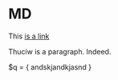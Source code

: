 # MD


This [is a link](hhtp://laacz.lv/)

Thuciw is a paragraph. Indeed.

$q = {
    andskjandkjasnd
}
